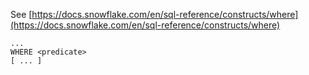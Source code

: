 See [https://docs.snowflake.com/en/sql-reference/constructs/where](https://docs.snowflake.com/en/sql-reference/constructs/where)
```
...
WHERE <predicate>
[ ... ]
```
